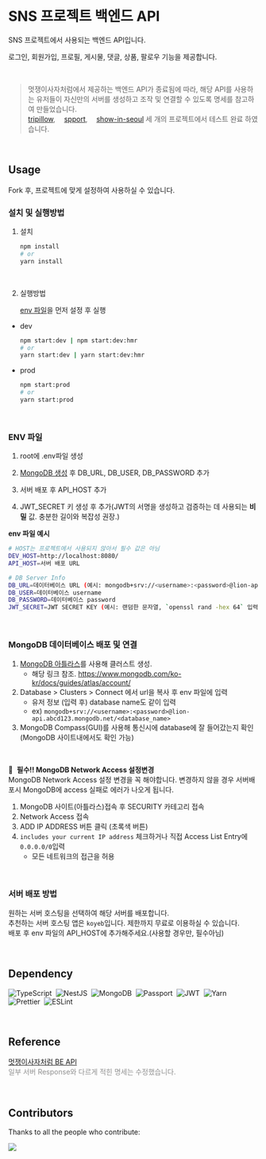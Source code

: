 # SNS 프로젝트 백엔드 API

<!-- 설명한줄 -->

SNS 프로젝트에서 사용되는 백엔드 API입니다.

로그인, 회원가입, 프로필, 게시물, 댓글, 상품, 팔로우 기능을 제공합니다.

<br/>

> 멋쟁이사자처럼에서 제공하는 백엔드 API가 종료됨에 따라, 해당 API를 사용하는 유저들이 자신만의 서버를 생성하고 조작 및 연결할 수 있도록 명세를 참고하여 만들었습니다.  
> [tripillow](https://github.com/FRONTENDSCHOOL5/final-15-Tripillow), &emsp;[spport](https://github.com/FRONTENDSCHOOL5/final-12-spport), &emsp;[show-in-seoul](https://github.com/d-charlie-kim/show-in-seoul) 세 개의 프로젝트에서 테스트 완료 하였습니다.

<br/>

## Usage

Fork 후, 프로젝트에 맞게 설정하여 사용하실 수 있습니다.

### 설치 및 실행방법

1. 설치

   ```bash
   npm install
   # or
   yarn install
   ```

<br/>

2. 실행방법

   [env 파일](#env-파일)을 먼저 설정 후 실행

- dev

  ```bash
  npm start:dev | npm start:dev:hmr
  # or
  yarn start:dev | yarn start:dev:hmr
  ```

- prod

  ```bash
  npm start:prod
  # or
  yarn start:prod
  ```

<br/>

### ENV 파일

1. root에 .env파일 생성

2. [MongoDB 생성](#mongodb-데이터베이스-배포-및-연결) 후 DB_URL, DB_USER, DB_PASSWORD 추가

3. 서버 배포 후 API_HOST 추가

4. JWT_SECRET 키 생성 후 추가(JWT의 서명을 생성하고 검증하는 데 사용되는 **비밀** 값. 충분한 길이와 복잡성 권장.)

**env 파일 예시**

```bash
# HOST는 프로젝트에서 사용되지 않아서 필수 값은 아님
DEV_HOST=http://localhost:8080/
API_HOST=서버 배포 URL

# DB Server Info
DB_URL=데이터베이스 URL (예시: mongodb+srv://<username>:<password>@lion-api.abcd123.mongodb.net/<database_name>)
DB_USER=데이터베이스 username
DB_PASSWORD=데이터베이스 password
JWT_SECRET=JWT SECRET KEY (예시: 랜덤한 문자열, `openssl rand -hex 64` 입력 후 생성된 문자열 등)
```

<br/>

### MongoDB 데이터베이스 배포 및 연결

1. [MongoDB 아틀라스](https://www.mongodb.com/cloud/atlas/register)를 사용해 클러스트 생성.
   - 해당 링크 참조. https://www.mongodb.com/ko-kr/docs/guides/atlas/account/
2. Database > Clusters > Connect 에서 url을 복사 후 env 파일에 입력
   - 유저 정보 (입력 후) database name도 같이 입력
   - ex) `mongodb+srv://<username>:<password>@lion-api.abcd123.mongodb.net/<database_name>`
3. MongoDB Compass(GUI)를 사용해 통신시에 database에 잘 들어갔는지 확인(MongoDB 사이트내에서도 확인 가능)

<br/>

📌 &nbsp;**필수!! MongoDB Network Access 설정변경** <br/>
MongoDB Network Access 설정 변경을 꼭 해야합니다. 변경하지 않을 경우 서버배포시 MongoDB에 access 실패로 에러가 나오게 됩니다.

1. MongoDB 사이트(아틀라스)접속 후 SECURITY 카테고리 접속
2. Network Access 접속
3. ADD IP ADDRESS 버튼 클릭 (초록색 버튼)
4. `includes your current IP address` 체크하거나 직접 Access List Entry에 `0.0.0.0/0`입력
   - 모든 네트워크의 접근을 허용

<br/>

### 서버 배포 방법

원하는 서버 호스팅을 선택하여 해당 서버를 배포합니다. <br/>
추천하는 서버 호스팅 앱은 `koyeb`입니다. 제한까지 무료로 이용하실 수 있습니다. <br/>
배포 후 env 파일의 API_HOST에 추가해주세요.(사용할 경우만, 필수아님)

<br/>

## Dependency

![TypeScript](https://img.shields.io/badge/TypeScript-%23007ACC?style=flat&logo=typescript&logoColor=white)&nbsp;
![NestJS](https://img.shields.io/badge/nestjs-%23E0234E.svg?style=flat&logo=nestjs&logoColor=white)&nbsp;
![MongoDB](https://img.shields.io/badge/MongoDB-4EA94B?style=flat&logo=mongodb&logoColor=white)&nbsp;
![Passport](https://img.shields.io/badge/passport-808080?style=flat&logo=Passport&logoColor=white&link=/doc/skill-book/passport.md)&nbsp;
![JWT](https://img.shields.io/badge/JWT-black?style=flat&logo=JSON%20web%20tokens)&nbsp;
![Yarn](https://img.shields.io/badge/yarn-%232C8EBB.svg?style=flat&logo=yarn&logoColor=white)&nbsp;
![Prettier](https://img.shields.io/badge/prettier-2D333B?style=flat&logo=prettier&logoColor=#F7B93E)&nbsp;
![ESLint](https://img.shields.io/badge/ESLint-4B3263?style=flat&logo=eslint&logoColor=white)

<br/>

## Reference

[멋쟁이사자처럼 BE API](https://www.notion.so/doha-lee/BackEnd-API-79c79aaa4d9442ff925a80a279465757?pvs=4) <br/>
<span style="color:#909090">일부 서버 Response와 다르게 적힌 명세는 수정했습니다.</span>

<br/>

## Contributors

Thanks to all the people who contribute:

<a href="https://github.com/punch-crush/lion-api/graphs/contributors">
  <img src="https://contrib.rocks/image?repo=punch-crush/lion-api" />
</a>
